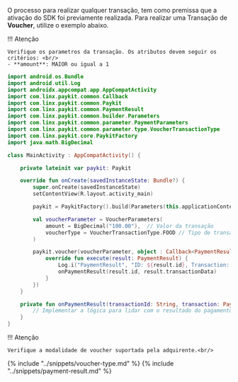 O processo para realizar qualquer transação, tem como premissa que a ativação do SDK foi previamente realizada. 
Para realizar uma Transação de **Voucher**, utilize o exemplo abaixo. 

!!! Atenção 

    Verifique os parametros da transação. Os atributos devem seguir os critérios: <br/>
    - **amount**: MAIOR ou igual a 1

```kotlin
import android.os.Bundle
import android.util.Log
import androidx.appcompat.app.AppCompatActivity
import com.linx.paykit.common.Callback
import com.linx.paykit.common.Paykit
import com.linx.paykit.common.PaymentResult
import com.linx.paykit.common.builder.Parameters
import com.linx.paykit.common.parameter.PaymentParameters
import com.linx.paykit.common.parameter.type.VoucherTransactionType
import com.linx.paykit.core.PaykitFactory
import java.math.BigDecimal

class MainActivity : AppCompatActivity() {

    private lateinit var paykit: Paykit

    override fun onCreate(savedInstanceState: Bundle?) {
        super.onCreate(savedInstanceState)
        setContentView(R.layout.activity_main)

        paykit = PaykitFactory().build(Parameters(this.applicationContext, "Voucher"))

        val voucherParameter = VoucherParameters(
            amount = BigDecimal("100.00"),  // Valor da transação
            voucherType = VoucherTransactionType.FOOD // Tipo de transação de Voucher
        )

        paykit.voucher(voucherParameter, object : Callback<PaymentResult> {
            override fun execute(result: PaymentResult) {
                Log.i("PaymentResult", "ID: ${result.id}, Transaction: ${result.transactionData}")
                onPaymentResult(result.id, result.transactionData)
            }
        })
    }

    private fun onPaymentResult(transactionId: String, transaction: PaymentResult) {
        // Implementar a lógica para lidar com o resultado do pagamento
    }
}
```

!!! Atenção 

    Verifique a modalidade de voucher suportada pela adquirente.<br/>


{% include "../snippets/voucher-type.md" %}
{% include "../snippets/payment-result.md" %}
